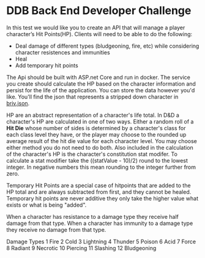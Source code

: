 # DDB Back End Developer Challenge
In this test we would like you to create an API that will manage a player character’s Hit Points(HP). Clients will need to be able to do the following:
- Deal damage of different types (bludgeoning, fire, etc) while considering character resistences and immunities
- Heal
- Add temporary hit points

The Api should be built with ASP.net Core and run in docker. The service you create should calculate the HP based on the character information and persist for the life of the application. You can store the data however you'd like. You'll find the json that represents a stripped down character in  [briv.json](briv.json).

HP are an abstract representation of a character's life total. In D&D a character's HP are calculated in one of two ways. Either a random roll of a **Hit Die** whose number of sides is determined by a character's class for each class level they have, or the player may choose to the rounded up average result of the hit die value for each character level. You may choose either method you do not need to do both. Also included in the calculation of the character's HP is the character's constitution stat modifer. To calculate a stat modifier take the ((statValue - 10)/2) round to the lowest integer. In negative numbers this mean rounding to the integer further from zero.

Temporary Hit Points are a special case of hitpoints that are added to the HP total and are always subtracted from first, and they cannot be healed. Temporary hit points are never additive they only take the higher value what exists or what is being "added".

When a character has resistance to a damage type they receive half damage from that type.
When a character has immunity to a damage type they receive no damage from that type.

Damage Types
1 Fire
2 Cold
3 Lightning
4 Thunder
5 Poison
6 Acid
7 Force
8 Radiant
9 Necrotic
10 Piercing
11 Slashing
12 Bludgeoning
